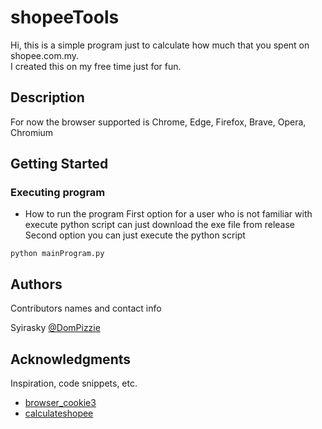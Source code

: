# shopeeTools
Hi, this is a simple program just to calculate how much that you spent on shopee.com.my.<br>
I created this on my free time just for fun.<br>

## Description

For now the browser supported is Chrome, Edge, Firefox, Brave, Opera, Chromium

## Getting Started


### Executing program
* How to run the program
First option for a user who is not familiar with execute python script can just download the exe file from release <br>
Second option you can just execute the python script 
```
python mainProgram.py
```

## Authors

Contributors names and contact info

Syirasky 
[@DomPizzie](https://www.facebook.com/ras.rizal.1/)


## Acknowledgments

Inspiration, code snippets, etc.
* [browser_cookie3](https://github.com/borisbabic/browser_cookie3)
* [calculateshopee](https://github.com/epool86/calculateshopee/blob/main/calculate.js)

